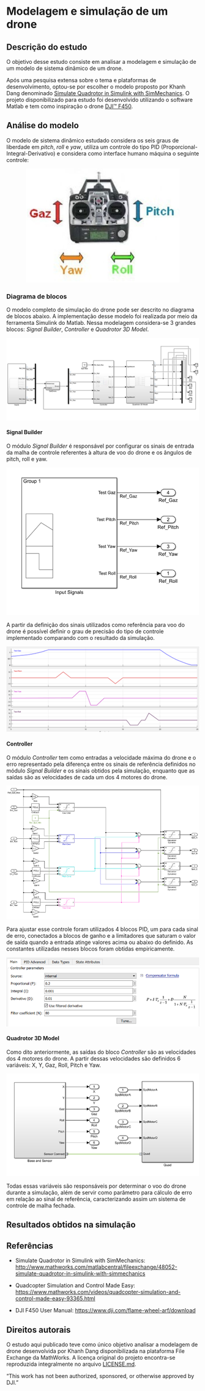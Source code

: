# Modelagem e simulação de um drone

## Descrição do estudo

O objetivo desse estudo consiste em analisar a modelagem e simulação de um modelo de sistema dinâmico de um drone. 

Após uma pesquisa extensa sobre o tema e plataformas de desenvolvimento, optou-se por escolher o modelo proposto por Khanh Dang denominado [Simulate Quadrotor in Simulink with SimMechanics](http://www.mathworks.com/matlabcentral/fileexchange/48052-simulate-quadrotor-in-simulink-with-simmechanics). O projeto disponibilizado para estudo foi desenvolvido utilizando o software Matlab e tem como inspiração o drone [DJI™ F450](https://www.dji.com/flame-wheel-arf/feature).

## Análise do modelo

O modelo de sistema dinâmico estudado considera os seis graus de liberdade em *pitch*, *roll* e *yaw*, utiliza um controle do tipo PID (Proporcional-Integral-Derivativo) e considera como interface humano máquina o seguinte controle:

<p align="center">
  <img src="https://github.com/matheusrmorgado/Drone-Simulation/blob/master/images/ControlMode.png">
</p>

### Diagrama de blocos

O modelo completo de simulação do drone pode ser descrito no diagrama de blocos abaixo. A implementação desse modelo foi realizada por meio da ferramenta Simulink do Matlab. Nessa modelagem considera-se 3 grandes blocos: *Signal Builder*, *Controller* e *Quadrotor 3D Model*.

<p align="center">
  <img src="https://github.com/matheusrmorgado/Drone-Simulation/blob/master/images/AssemblyQuadrotor.PNG">
</p>

#### Signal Builder

O módulo *Signal Builder* é responsável por configurar os sinais de entrada da malha de controle referentes à altura de voo do drone e os ângulos de pitch, roll e yaw.

<p align="center">
  <img src="https://github.com/matheusrmorgado/Drone-Simulation/blob/master/images/Inputs.PNG">
</p>

A partir da definição dos sinais utilizados como referência para voo do drone é possível definir o grau de precisão do tipo de controle implementado comparando com o resultado da simulação.

<p align="center">
  <img src="https://github.com/matheusrmorgado/Drone-Simulation/blob/master/images/InputSignals.PNG">
</p>

#### Controller

O módulo *Controller* tem como entradas a velocidade máxima do drone e o erro representado pela diferença entre os sinais de referência definidos no módulo *Signal Builder* e os sinais obtidos pela simulação, enquanto que as saídas são as velocidades de cada um dos 4 motores do drone.

<p align="center">
  <img src="https://github.com/matheusrmorgado/Drone-Simulation/blob/master/images/Controller.PNG">
</p>

Para ajustar esse controle foram utilizados 4 blocos PID, um para cada sinal de erro, conectados a blocos de ganho e a limitadores que saturam o valor de saída quando a entrada atinge valores acima ou abaixo do definido. As constantes utilizadas nesses blocos foram obtidas empiricamente.

<p align="center">
  <img src="https://github.com/matheusrmorgado/Drone-Simulation/blob/master/images/PIDControl.PNG">
</p>

#### Quadrotor 3D Model

Como dito anteriormente, as saídas do bloco *Controller* são as velocidades dos 4 motores do drone. A partir dessas velocidades são definidos 6 variáveis: X, Y, Gaz, Roll, Pitch e Yaw.

<p align="center">
  <img src="https://github.com/matheusrmorgado/Drone-Simulation/blob/master/images/Quadrotor3DModel.PNG">
</p>

Todas essas variáveis são responsáveis por determinar o voo do drone durante a simulação, além de servir como parâmetro para cálculo de erro em relação ao sinal de referência, caracterizando assim um sistema de controle de malha fechada.

## Resultados obtidos na simulação




## Referências

* Simulate Quadrotor in Simulink with SimMechanics: http://www.mathworks.com/matlabcentral/fileexchange/48052-simulate-quadrotor-in-simulink-with-simmechanics

* Quadcopter Simulation and Control Made Easy: https://www.mathworks.com/videos/quadcopter-simulation-and-control-made-easy-93365.html

* DJI F450 User Manual: https://www.dji.com/flame-wheel-arf/download

## Direitos autorais

O estudo aqui publicado teve como único objetivo analisar a modelagem de drone desenvolvida por Khanh Dang disponibilizada na plataforma File Exchange da MathWorks. A licença original do projeto encontra-se reproduzida integralmente no arquivo [LICENSE.md](https://github.com/matheusrmorgado/Drone-Simulation/blob/master/LICENSE.md).

“This work has not been authorized, sponsored, or otherwise approved by DJI.”